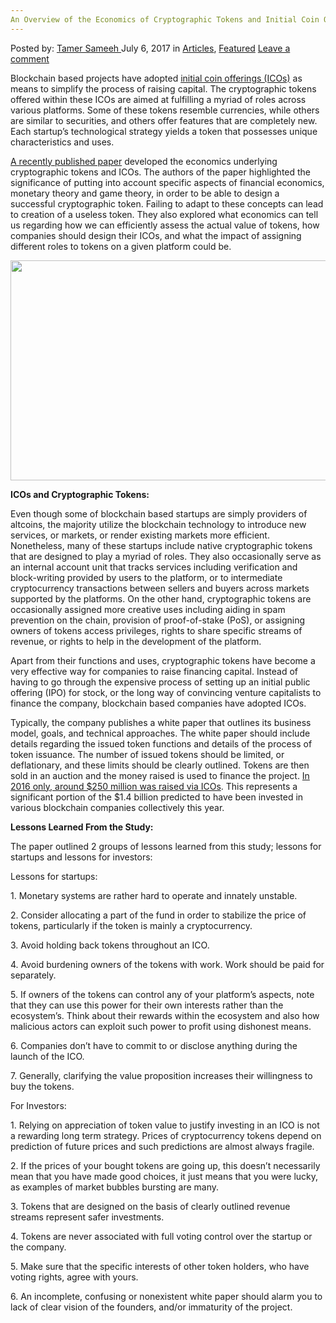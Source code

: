 ```yaml
---
An Overview of the Economics of Cryptographic Tokens and Initial Coin Offerings (ICOs)
---
```

<article class="post-listing post-21106 post type-post status-publish format-standard has-post-thumbnail hentry category-articles category-deepdot-news tag-coin tag-cryptographic tag-economics tag-icos tag-initial tag-offerings tag-overview tag-tokens">
    <div class="post-inner">
    <p class="post-meta">
    <span>Posted by: <a href="https://www.deepdotweb.com/author/tamersameeh/" title="">Tamer Sameeh </a></span>
    <span>July 6, 2017</span>
    <span>in <a href="https://www.deepdotweb.com/category/articles/" rel="category tag">Articles</a>, <a href="https://www.deepdotweb.com/category/deepdot-news/" rel="category tag">Featured</a></span>
    <span><a href="https://www.deepdotweb.com/2017/07/06/overview-economics-cryptographic-tokens-initial-coin-offerings-icos/#respond">Leave a comment</a></span>
    </p>
    <div class="clear"></div>
    <div class="entry">
    <p>Blockchain based projects have adopted <a href="https://www.deepdotweb.com/2017/04/10/ico-initial-coin-offering/">initial coin offerings (ICOs)</a> as means to simplify the process of raising capital. The cryptographic tokens offered within these ICOs are aimed at fulfilling a myriad of roles across various platforms. Some of these tokens resemble currencies, while others are similar to securities, and others offer features that are completely new. Each startup&#8217;s technological strategy yields a token that possesses unique characteristics and uses.</p>
    <p><a href="http://www.accessecon.com/Pubs/VUECON/VUECON-17-00008.pdf">A recently published paper</a> developed the economics underlying cryptographic tokens and ICOs. The authors of the paper highlighted the significance of putting into account specific aspects of financial economics, monetary theory and game theory, in order to be able to design a successful cryptographic token. Failing to adapt to these concepts can lead to creation of a useless token. They also explored what economics can tell us regarding how we can efficiently assess the actual value of tokens, how companies should design their ICOs, and what the impact of assigning different roles to tokens on a given platform could be.</p>
    <p><img class="wp-image-21112 aligncenter" src="https://www.deepdotweb.com/wp-content/uploads/2017/07/word-image-24.jpeg" width="625" height="352" /></p>
    <p><strong>ICOs and Cryptographic Tokens:</strong></p>
    <p>Even though some of blockchain based startups are simply providers of altcoins, the majority utilize the blockchain technology to introduce new services, or markets, or render existing markets more efficient. Nonetheless, many of these startups include native cryptographic tokens that are designed to play a myriad of roles. They also occasionally serve as an internal account unit that tracks services including verification and block-writing provided by users to the platform, or to intermediate cryptocurrency transactions between sellers and buyers across markets supported by the platforms. On the other hand, cryptographic tokens are occasionally assigned more creative uses including aiding in spam prevention on the chain, provision of proof-of-stake (PoS), or assigning owners of tokens access privileges, rights to share specific streams of revenue, or rights to help in the development of the platform.</p>
    <p>Apart from their functions and uses, cryptographic tokens have become a very effective way for companies to raise financing capital. Instead of having to go through the expensive process of setting up an initial public offering (IPO) for stock, or the long way of convincing venture capitalists to finance the company, blockchain based companies have adopted ICOs.</p>
    <p>Typically, the company publishes a white paper that outlines its business model, goals, and technical approaches. The white paper should include details regarding the issued token functions and details of the process of token issuance. The number of issued tokens should be limited, or deflationary, and these limits should be clearly outlined. Tokens are then sold in an auction and the money raised is used to finance the project. <a href="https://www.smithandcrown.com/icos-crowdsale-history/">In 2016 only, around $250 million was raised via ICOs</a>. This represents a significant portion of the $1.4 billion predicted to have been invested in various blockchain companies collectively this year.</p>
    <p><strong>Lessons Learned From the Study:</strong></p>
    <p>The paper outlined 2 groups of lessons learned from this study; lessons for startups and lessons for investors:</p>
    <p>Lessons for startups:</p>
    <p>1. Monetary systems are rather hard to operate and innately unstable.</p>
    <p>2. Consider allocating a part of the fund in order to stabilize the price of tokens, particularly if the token is mainly a cryptocurrency.</p>
    <p>3. Avoid holding back tokens throughout an ICO.</p>
    <p>4. Avoid burdening owners of the tokens with work. Work should be paid for separately.</p>
    <p>5. If owners of the tokens can control any of your platform&#8217;s aspects, note that they can use this power for their own interests rather than the ecosystem&#8217;s. Think about their rewards within the ecosystem and also how malicious actors can exploit such power to profit using dishonest means.</p>
    <p>6. Companies don&#8217;t have to commit to or disclose anything during the launch of the ICO.</p>
    <p>7. Generally, clarifying the value proposition increases their willingness to buy the tokens.</p>
    <p>For Investors:</p>
    <p>1. Relying on appreciation of token value to justify investing in an ICO is not a rewarding long term strategy. Prices of cryptocurrency tokens depend on prediction of future prices and such predictions are almost always fragile.</p>
    <p>2. If the prices of your bought tokens are going up, this doesn&#8217;t necessarily mean that you have made good choices, it just means that you were lucky, as examples of market bubbles bursting are many.</p>
    <p>3. Tokens that are designed on the basis of clearly outlined revenue streams represent safer investments.</p>
    <p>4. Tokens are never associated with full voting control over the startup or the company.</p>
    <p>5. Make sure that the specific interests of other token holders, who have voting rights, agree with yours.</p>
    <p>6. An incomplete, confusing or nonexistent white paper should alarm you to lack of clear vision of the founders, and/or immaturity of the project.</p>
    </div>
    <span style="display:none"><a href="https://www.deepdotweb.com/tag/coin/" rel="tag">coin</a> <a href="https://www.deepdotweb.com/tag/cryptographic/" rel="tag">cryptographic</a> <a href="https://www.deepdotweb.com/tag/economics/" rel="tag">economics</a> <a href="https://www.deepdotweb.com/tag/icos/" rel="tag">icos</a> <a href="https://www.deepdotweb.com/tag/initial/" rel="tag">initial</a> <a href="https://www.deepdotweb.com/tag/offerings/" rel="tag">offerings</a> <a href="https://www.deepdotweb.com/tag/overview/" rel="tag">overview</a> <a href="https://www.deepdotweb.com/tag/tokens/" rel="tag">tokens</a></span> <span style="display:none" class="updated">2017-07-06</span>
    <div style="display:none" class="vcard author" itemprop="author" itemscope itemtype="http://schema.org/Person"><strong class="fn" itemprop="name"><a href="https://www.deepdotweb.com/author/tamersameeh/" title="Posts by Tamer Sameeh" rel="author">Tamer Sameeh</a></strong></div>
    </div>
</article>

